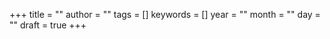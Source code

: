 +++
title = ""
author = ""
tags = []
keywords = []
year = ""
month = ""
day = "" 
draft =  true
+++

<!--more-->
